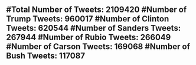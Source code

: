 #Total Number of Tweets: 2109420 
#Number of Trump Tweets: 960017
#Number of Clinton Tweets: 620544
#Number of Sanders Tweets: 267944
#Number of Rubio Tweets: 266049
#Number of Carson Tweets: 169068
#Number of Bush Tweets: 117087
---
